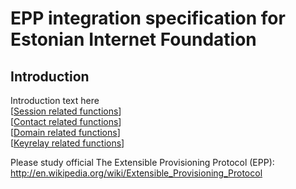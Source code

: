 # EPP integration specification for Estonian Internet Foundation

## Introduction
Introduction text here  
[[Session related functions](epp/session.md)]  
[[Contact related functions](epp/contact.md)]  
[[Domain related functions](epp/domain.md)]  
[[Keyrelay related functions](epp/keyrelay.md)]

Please study official The Extensible Provisioning Protocol (EPP):
http://en.wikipedia.org/wiki/Extensible_Provisioning_Protocol
